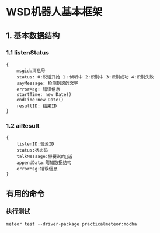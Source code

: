 # WSD机器人基本框架

## 1. 基本数据结构

### 1.1 listenStatus
```
{
    msgid:消息号
    status: 0:说话开始 1：倾听中 2:识别中 3:识别成功 4:识别失败
    sayMessage: 检测到说的文字
    errorMsg: 错误信息
    startTime: new Date()
    endTime:new Date()
    resultID: 结果ID
}
```

### 1.2 aiResult
```
{
    listenID:音源ID
    status:状态码
    talkMessage:将要说的话
    appendData:附加数据结构
    errorMsg:错误信息
}
```

## 有用的命令

### 执行测试
```
meteor test --driver-package practicalmeteor:mocha
```